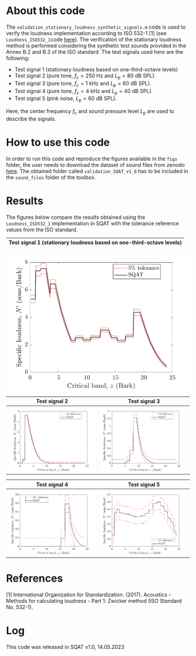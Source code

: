 # About this code 
The `validation_stationary_loudness_synthetic_signals.m` code is used to verify the loudness implementation according to ISO 532-1 [1] (see `Loudness_ISO532_1`code [here](../../../psychoacoustic_metrics/Loudness_ISO532_1/Loudness_ISO532_1.m)). The verification of the stationary loudness method is performed considering the synthetic test sounds provided in the Annex B.2 and B.3 of the ISO standard. The test signals used here are the following:

- Test signal 1 (stationary loudness based on one-third-octave levels)
- Test signal 2 (pure tone,  $f_{\mathrm{c}}=250~\mathrm{Hz}$ and $L_{\mathrm{p}}=80~\mathrm{dB~SPL}$).
- Test signal 3 (pure tone, $f_{\mathrm{c}}=1~\mathrm{kHz}$ and $L_{\mathrm{p}}=60~\mathrm{dB~SPL}$).
- Test signal 4 (pure tone, $f_{\mathrm{c}}=4~\mathrm{kHz}$ and $L_{\mathrm{p}}=40~\mathrm{dB~SPL}$).
- Test signal 5 (pink noise, $L_{\mathrm{p}}=60~\mathrm{dB~SPL}$).

 Here, the center frequency $f_{\mathrm{c}}$ and sound pressure level $L_{\mathrm{p}}$ are used to describe the signals.

# How to use this code
In order to run this code and reproduce the figures available in the `figs` folder, the user needs to download the dataset of sound files from zenodo <a href="https://doi.org/10.5281/zenodo.7933206" target="_blank">here</a>. The obtained folder called `validation_SQAT_v1_0` has to be included in the `sound_files` folder of the toolbox. 

# Results
The figures below compare the results obtained using the `Loudness_ISO532_1` implementation in SQAT with the tolerance reference values from the ISO standard.

Test signal 1 (stationary loudness based on one-third-octave levels)  |  
:-------------------------:| 
![](figs/validation_stationary_loudness_signal_1.png)  


| Test signal 2        | Test signal 3         |
| -------------- | -------------- |
| ![](figs/validation_stationary_loudness_signal_2.png)   | ![](figs/validation_stationary_loudness_signal_3.png)  |


|Test signal 4 | Test signal 5          |
| -------------- | -------------- |
| ![](figs/validation_stationary_loudness_signal_4.png)   | ![](figs/validation_stationary_loudness_signal_5.png)  |


# References
[1] International Organization for Standardization. (2017). Acoustics - Methods for calculating loudness - Part 1: Zwicker method (ISO Standard No. 532-1).

# Log
This code was released in SQAT v1.0, 14.05.2023


